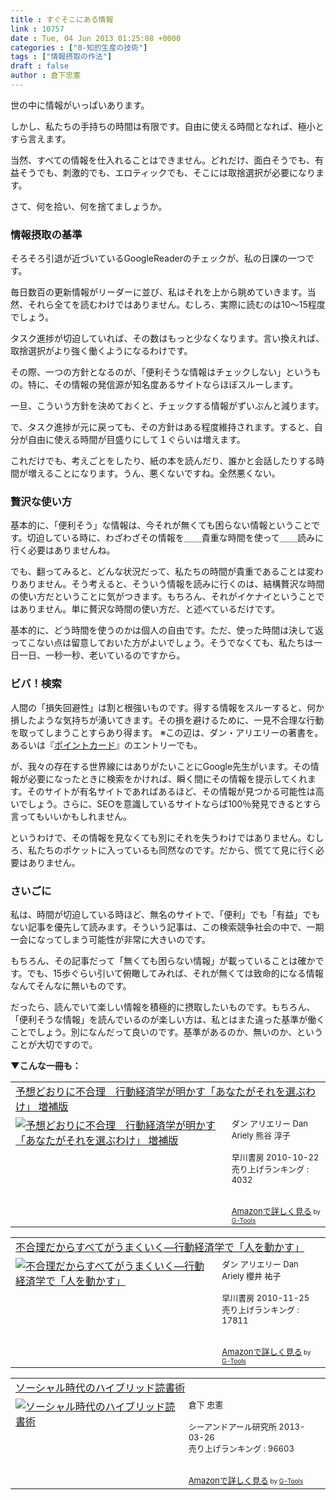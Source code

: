 ```yaml
---
title : すぐそこにある情報
link : 10757
date : Tue, 04 Jun 2013 01:25:08 +0000
categories : ["0-知的生産の技術"]
tags : ["情報摂取の作法"]
draft : false
author : 倉下忠憲
---
```


世の中に情報がいっぱいあります。

しかし、私たちの手持ちの時間は有限です。自由に使える時間となれば、極小とすら言えます。

当然、すべての情報を仕入れることはできません。どれだけ、面白そうでも、有益そうでも、刺激的でも、エロティックでも、そこには取捨選択が必要になります。

さて、何を拾い、何を捨てましょうか。

<H3>情報摂取の基準</H3>そろそろ引退が近づいているGoogleReaderのチェックが、私の日課の一つです。

毎日数百の更新情報がリーダーに並び、私はそれを上から眺めていきます。当然、それら全てを読むわけではありません。むしろ、実際に読むのは10〜15程度でしょう。

タスク進捗が切迫していれば、その数はもっと少なくなります。言い換えれば、取捨選択がより強く働くようになるわけです。

その際、一つの方針となるのが、「便利そうな情報はチェックしない」というもの。特に、その情報の発信源が知名度あるサイトならほぼスルーします。

一旦、こういう方針を決めておくと、チェックする情報がずいぶんと減ります。

で、タスク進捗が元に戻っても、その方針はある程度維持されます。すると、自分が自由に使える時間が目盛りにして１ぐらいは増えます。

これだけでも、考えごとをしたり、紙の本を読んだり、誰かと会話したりする時間が増えることになります。うん、悪くないですね。全然悪くない。

<H3>贅沢な使い方</H3>基本的に、「便利そう」な情報は、今それが無くても困らない情報ということです。切迫している時に、わざわざその情報を＿＿貴重な時間を使って＿＿読みに行く必要はありませんね。

でも、翻ってみると、どんな状況だって、私たちの時間が貴重であることは変わりありません。そう考えると、そういう情報を読みに行くのは、結構贅沢な時間の使い方だということに気がつきます。もちろん、それがイケナイということではありません。単に贅沢な時間の使い方だ、と述べているだけです。

基本的に、どう時間を使うのかは個人の自由です。ただ、使った時間は決して返ってこない点は留意しておいた方がよいでしょう。そうでなくても、私たちは一日一日、一秒一秒、老いているのですから。

<H3>ビバ！検索</H3>人間の「損失回避性」は割と根強いものです。得する情報をスルーすると、何か損したような気持ちが湧いてきます。その損を避けるために、一見不合理な行動を取ってしまうことすらあり得ます。
※この辺は、ダン・アリエリーの著書を。あるいは『<a href="https://rashita.net/blog/?p=8983" target="_blank">ポイントカード</a>』のエントリーでも。

が、我々の存在する世界線にはありがたいことにGoogle先生がいます。その情報が必要になったときに検索をかければ、瞬く間にその情報を提示してくれます。そのサイトが有名サイトであればあるほど、その情報が見つかる可能性は高いでしょう。さらに、SEOを意識しているサイトならば100％発見できるとすら言ってもいいかもしれません。

というわけで、その情報を見なくても別にそれを失うわけではありません。むしろ、私たちのポケットに入っているも同然なのです。だから、慌てて見に行く必要はありません。

<H3>さいごに</H3>私は、時間が切迫している時ほど、無名のサイトで、「便利」でも「有益」でもない記事を優先して読みます。そういう記事は、この検索競争社会の中で、一期一会になってしまう可能性が非常に大きいのです。

もちろん、その記事だって「無くても困らない情報」が載っていることは確かです。でも、15歩ぐらい引いて俯瞰してみれば、それが無くては致命的になる情報なんてそんなに無いものです。

だったら、読んでいて楽しい情報を積極的に摂取したいものです。もちろん、「便利そうな情報」を読んでいるのが楽しい方は、私とはまた違った基準が働くことでしょう。別になんだって良いのです。基準があるのか、無いのか、ということが大切ですので。

<strong>▼こんな一冊も：</strong>
<table  border="0" cellpadding="5"><tr><td colspan="2"><a href="http://www.amazon.co.jp/%E4%BA%88%E6%83%B3%E3%81%A9%E3%81%8A%E3%82%8A%E3%81%AB%E4%B8%8D%E5%90%88%E7%90%86-%E8%A1%8C%E5%8B%95%E7%B5%8C%E6%B8%88%E5%AD%A6%E3%81%8C%E6%98%8E%E3%81%8B%E3%81%99%E3%80%8C%E3%81%82%E3%81%AA%E3%81%9F%E3%81%8C%E3%81%9D%E3%82%8C%E3%82%92%E9%81%B8%E3%81%B6%E3%82%8F%E3%81%91%E3%80%8D-%E5%A2%97%E8%A3%9C%E7%89%88-%E3%83%80%E3%83%B3-%E3%82%A2%E3%83%AA%E3%82%A8%E3%83%AA%E3%83%BC/dp/4152091665%3FSubscriptionId%3D15SMZCTB9V8NGR2TW082%26tag%3Drashita1000-22%26linkCode%3Dxm2%26camp%3D2025%26creative%3D165953%26creativeASIN%3D4152091665" target="_blank">予想どおりに不合理　行動経済学が明かす「あなたがそれを選ぶわけ」 増補版</a><img src="http://www.assoc-amazon.jp/e/ir?t=rashita1000-22&l=ur2&o=9" width="1" height="1" style="border: none;" alt="" /></td></tr><tr><td valign="top"><a href="http://www.amazon.co.jp/%E4%BA%88%E6%83%B3%E3%81%A9%E3%81%8A%E3%82%8A%E3%81%AB%E4%B8%8D%E5%90%88%E7%90%86-%E8%A1%8C%E5%8B%95%E7%B5%8C%E6%B8%88%E5%AD%A6%E3%81%8C%E6%98%8E%E3%81%8B%E3%81%99%E3%80%8C%E3%81%82%E3%81%AA%E3%81%9F%E3%81%8C%E3%81%9D%E3%82%8C%E3%82%92%E9%81%B8%E3%81%B6%E3%82%8F%E3%81%91%E3%80%8D-%E5%A2%97%E8%A3%9C%E7%89%88-%E3%83%80%E3%83%B3-%E3%82%A2%E3%83%AA%E3%82%A8%E3%83%AA%E3%83%BC/dp/4152091665%3FSubscriptionId%3D15SMZCTB9V8NGR2TW082%26tag%3Drashita1000-22%26linkCode%3Dxm2%26camp%3D2025%26creative%3D165953%26creativeASIN%3D4152091665" target="_blank"><img src="http://ecx.images-amazon.com/images/I/51q-TKsPGOL._SL160_.jpg" border="0" alt="予想どおりに不合理　行動経済学が明かす「あなたがそれを選ぶわけ」 増補版" /></a></td><td valign="top"><font size="-1">ダン アリエリー Dan Ariely 熊谷 淳子 <br /><br />早川書房  2010-10-22<br />売り上げランキング : 4032<br /><br /><br /><a href="http://www.amazon.co.jp/%E4%BA%88%E6%83%B3%E3%81%A9%E3%81%8A%E3%82%8A%E3%81%AB%E4%B8%8D%E5%90%88%E7%90%86-%E8%A1%8C%E5%8B%95%E7%B5%8C%E6%B8%88%E5%AD%A6%E3%81%8C%E6%98%8E%E3%81%8B%E3%81%99%E3%80%8C%E3%81%82%E3%81%AA%E3%81%9F%E3%81%8C%E3%81%9D%E3%82%8C%E3%82%92%E9%81%B8%E3%81%B6%E3%82%8F%E3%81%91%E3%80%8D-%E5%A2%97%E8%A3%9C%E7%89%88-%E3%83%80%E3%83%B3-%E3%82%A2%E3%83%AA%E3%82%A8%E3%83%AA%E3%83%BC/dp/4152091665%3FSubscriptionId%3D15SMZCTB9V8NGR2TW082%26tag%3Drashita1000-22%26linkCode%3Dxm2%26camp%3D2025%26creative%3D165953%26creativeASIN%3D4152091665" target="_blank">Amazonで詳しく見る</a></font><font size="-2"> by <a href="http://www.goodpic.com/mt/aws/index.html" >G-Tools</a></font></td></tr></table>


<table  border="0" cellpadding="5"><tr><td colspan="2"><a href="http://www.amazon.co.jp/%E4%B8%8D%E5%90%88%E7%90%86%E3%81%A0%E3%81%8B%E3%82%89%E3%81%99%E3%81%B9%E3%81%A6%E3%81%8C%E3%81%86%E3%81%BE%E3%81%8F%E3%81%84%E3%81%8F%E2%80%95%E8%A1%8C%E5%8B%95%E7%B5%8C%E6%B8%88%E5%AD%A6%E3%81%A7%E3%80%8C%E4%BA%BA%E3%82%92%E5%8B%95%E3%81%8B%E3%81%99%E3%80%8D-%E3%83%80%E3%83%B3-%E3%82%A2%E3%83%AA%E3%82%A8%E3%83%AA%E3%83%BC/dp/4152091754%3FSubscriptionId%3D15SMZCTB9V8NGR2TW082%26tag%3Drashita1000-22%26linkCode%3Dxm2%26camp%3D2025%26creative%3D165953%26creativeASIN%3D4152091754" target="_blank">不合理だからすべてがうまくいく―行動経済学で「人を動かす」</a><img src="http://www.assoc-amazon.jp/e/ir?t=rashita1000-22&l=ur2&o=9" width="1" height="1" style="border: none;" alt="" /></td></tr><tr><td valign="top"><a href="http://www.amazon.co.jp/%E4%B8%8D%E5%90%88%E7%90%86%E3%81%A0%E3%81%8B%E3%82%89%E3%81%99%E3%81%B9%E3%81%A6%E3%81%8C%E3%81%86%E3%81%BE%E3%81%8F%E3%81%84%E3%81%8F%E2%80%95%E8%A1%8C%E5%8B%95%E7%B5%8C%E6%B8%88%E5%AD%A6%E3%81%A7%E3%80%8C%E4%BA%BA%E3%82%92%E5%8B%95%E3%81%8B%E3%81%99%E3%80%8D-%E3%83%80%E3%83%B3-%E3%82%A2%E3%83%AA%E3%82%A8%E3%83%AA%E3%83%BC/dp/4152091754%3FSubscriptionId%3D15SMZCTB9V8NGR2TW082%26tag%3Drashita1000-22%26linkCode%3Dxm2%26camp%3D2025%26creative%3D165953%26creativeASIN%3D4152091754" target="_blank"><img src="http://ecx.images-amazon.com/images/I/51FkF3KW1YL._SL160_.jpg" border="0" alt="不合理だからすべてがうまくいく―行動経済学で「人を動かす」" /></a></td><td valign="top"><font size="-1">ダン アリエリー Dan Ariely 櫻井 祐子 <br /><br />早川書房  2010-11-25<br />売り上げランキング : 17811<br /><br /><br /><a href="http://www.amazon.co.jp/%E4%B8%8D%E5%90%88%E7%90%86%E3%81%A0%E3%81%8B%E3%82%89%E3%81%99%E3%81%B9%E3%81%A6%E3%81%8C%E3%81%86%E3%81%BE%E3%81%8F%E3%81%84%E3%81%8F%E2%80%95%E8%A1%8C%E5%8B%95%E7%B5%8C%E6%B8%88%E5%AD%A6%E3%81%A7%E3%80%8C%E4%BA%BA%E3%82%92%E5%8B%95%E3%81%8B%E3%81%99%E3%80%8D-%E3%83%80%E3%83%B3-%E3%82%A2%E3%83%AA%E3%82%A8%E3%83%AA%E3%83%BC/dp/4152091754%3FSubscriptionId%3D15SMZCTB9V8NGR2TW082%26tag%3Drashita1000-22%26linkCode%3Dxm2%26camp%3D2025%26creative%3D165953%26creativeASIN%3D4152091754" target="_blank">Amazonで詳しく見る</a></font><font size="-2"> by <a href="http://www.goodpic.com/mt/aws/index.html" >G-Tools</a></font></td></tr></table>

<table  border="0" cellpadding="5"><tr><td colspan="2"><a href="http://www.amazon.co.jp/%E3%82%BD%E3%83%BC%E3%82%B7%E3%83%A3%E3%83%AB%E6%99%82%E4%BB%A3%E3%81%AE%E3%83%8F%E3%82%A4%E3%83%96%E3%83%AA%E3%83%83%E3%83%89%E8%AA%AD%E6%9B%B8%E8%A1%93-%E5%80%89%E4%B8%8B-%E5%BF%A0%E6%86%B2/dp/4863541244%3FSubscriptionId%3D15SMZCTB9V8NGR2TW082%26tag%3Drashita1000-22%26linkCode%3Dxm2%26camp%3D2025%26creative%3D165953%26creativeASIN%3D4863541244" target="_blank">ソーシャル時代のハイブリッド読書術</a><img src="http://www.assoc-amazon.jp/e/ir?t=rashita1000-22&l=ur2&o=9" width="1" height="1" style="border: none;" alt="" /></td></tr><tr><td valign="top"><a href="http://www.amazon.co.jp/%E3%82%BD%E3%83%BC%E3%82%B7%E3%83%A3%E3%83%AB%E6%99%82%E4%BB%A3%E3%81%AE%E3%83%8F%E3%82%A4%E3%83%96%E3%83%AA%E3%83%83%E3%83%89%E8%AA%AD%E6%9B%B8%E8%A1%93-%E5%80%89%E4%B8%8B-%E5%BF%A0%E6%86%B2/dp/4863541244%3FSubscriptionId%3D15SMZCTB9V8NGR2TW082%26tag%3Drashita1000-22%26linkCode%3Dxm2%26camp%3D2025%26creative%3D165953%26creativeASIN%3D4863541244" target="_blank"><img src="http://ecx.images-amazon.com/images/I/31m4SHzWXQL._SL160_.jpg" border="0" alt="ソーシャル時代のハイブリッド読書術" /></a></td><td valign="top"><font size="-1">倉下 忠憲 <br /><br />シーアンドアール研究所  2013-03-26<br />売り上げランキング : 96603<br /><br /><br /><a href="http://www.amazon.co.jp/%E3%82%BD%E3%83%BC%E3%82%B7%E3%83%A3%E3%83%AB%E6%99%82%E4%BB%A3%E3%81%AE%E3%83%8F%E3%82%A4%E3%83%96%E3%83%AA%E3%83%83%E3%83%89%E8%AA%AD%E6%9B%B8%E8%A1%93-%E5%80%89%E4%B8%8B-%E5%BF%A0%E6%86%B2/dp/4863541244%3FSubscriptionId%3D15SMZCTB9V8NGR2TW082%26tag%3Drashita1000-22%26linkCode%3Dxm2%26camp%3D2025%26creative%3D165953%26creativeASIN%3D4863541244" target="_blank">Amazonで詳しく見る</a></font><font size="-2"> by <a href="http://www.goodpic.com/mt/aws/index.html" >G-Tools</a></font></td></tr></table>
